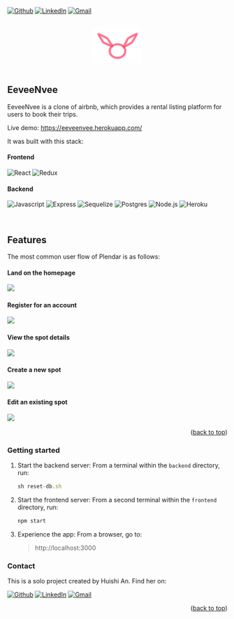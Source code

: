 [![Github](https://img.shields.io/badge/GitHub-181717.svg?style=for-the-badge&logo=GitHub&logoColor=white)](https://github.com/huishi329)
[![LinkedIn](https://img.shields.io/badge/LinkedIn-0A66C2.svg?style=for-the-badge&logo=LinkedIn&logoColor=white)](https://www.linkedin.com/in/huishi-an-8397311b1/)
[![Gmail](https://img.shields.io/badge/Gmail-EA4335.svg?style=for-the-badge&logo=Gmail&logoColor=white)](mailto:anhuishi95@gmail.com)


<!-- PROJECT LOGO -->
<br />
<div align="center">
  <a href="https://eeveenvee.herokuapp.com/">
    <img src="/frontend/public/eeveeNvee-logo.png" alt="Logo" height="80">
  </a>

</div>

<br />

<a name="readme-top"></a>

## EeveeNvee

EeveeNvee is a clone of airbnb, which provides a rental listing platform for users to book their trips.

Live demo: https://eeveenvee.herokuapp.com/

It was built with this stack:

#### Frontend

![React](https://img.shields.io/badge/react-%2320232a.svg?style=for-the-badge&logo=react&logoColor=%2361DAFB)
![Redux](https://img.shields.io/badge/redux-%23593d88.svg?style=for-the-badge&logo=redux&logoColor=white)

#### Backend
![Javascript](https://img.shields.io/badge/JavaScript-F7DF1E.svg?style=for-the-badge&logo=JavaScript&logoColor=black)
![Express](https://img.shields.io/badge/Express-000?logo=express&logoColor=fff&style=for-the-badge)
![Sequelize](https://img.shields.io/badge/Sequelize-52B0E7?logo=sequelize&logoColor=fff&style=for-the-badge)
![Postgres](https://img.shields.io/badge/postgres-%23316192.svg?style=for-the-badge&logo=postgresql&logoColor=white)
![Node.js](https://img.shields.io/badge/Node.js-339933.svg?style=for-the-badge&logo=nodedotjs&logoColor=white)
![Heroku](https://img.shields.io/badge/Heroku-430098?logo=heroku&logoColor=fff&style=for-the-badge)

<br/>

## Features

The most common user flow of Plendar is as follows:

#### Land on the homepage

<img src="https://user-images.githubusercontent.com/98060462/211983847-b705d27b-f0a5-4c75-bda4-3bedf45de5bc.png" width="500px">

#### Register for an account

<img src="https://user-images.githubusercontent.com/98060462/211984363-b03b102d-abd5-4565-ba7f-52d90850883e.png" width="500px">

#### View the spot details
<img src="https://user-images.githubusercontent.com/98060462/211984577-1943c634-f0ce-4fa6-8a6d-a15af5f27c14.png" width="500px">

#### Create a new spot
<img src="https://user-images.githubusercontent.com/98060462/211984693-93f06222-13a7-4ae7-b15b-68e45cc89a95.png" width="500px">

#### Edit an existing spot
<img src="https://user-images.githubusercontent.com/98060462/211984840-af7c6786-865f-47b6-8a11-c8644321c208.png" width="500px">


<p align="right">(<a href="#readme-top">back to top</a>)</p>

### Getting started

1. Start the backend server: From a terminal within the `backend` directory, run:

    ```javascript
    sh reset-db.sh
    ```

2. Start the frontend server: From a second terminal within the `frontend` directory, run:

    ```javascript
    npm start
    ```

3. Experience the app: From a browser, go to:
    > http://localhost:3000



### Contact

This is a solo project created by Huishi An. Find her on:

[![Github](https://img.shields.io/badge/GitHub-181717.svg?style=for-the-badge&logo=GitHub&logoColor=white)](https://github.com/huishi329)
[![LinkedIn](https://img.shields.io/badge/LinkedIn-0A66C2.svg?style=for-the-badge&logo=LinkedIn&logoColor=white)](https://www.linkedin.com/in/huishi-an-8397311b1/)
[![Gmail](https://img.shields.io/badge/Gmail-EA4335.svg?style=for-the-badge&logo=Gmail&logoColor=white)](mailto:anhuishi95@gmail.com)

<p align="right">(<a href="#readme-top">back to top</a>)</p>
